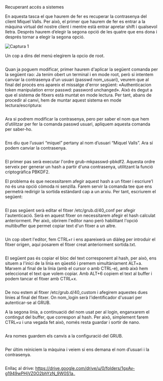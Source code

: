 Recuperant accés a sistemes
 

En aquesta tasca el que haurem de fer es recuperar la contrasenya del client Miquel Valls.
Per això, el primer que haurem de fer es entrar a la màquina virtual del nostre client i mentre està entrar apretar shift i qualsevol lletra. Després haurem d’elegir la segona opció de les  quatre que ens dona i després tornar a elegir la segona opció.

![Captura 1](Captura1.png)

Un cop a dins del menú elegirem la opcio de root.

![]()

Quan ja poguem modificar, primer haurem d'aplicar la següent comanda per la següent rao:
Ja tenim obert un terminal i en mode root, però si intentem canviar la contrasenya d'un usuari (passwd nom_usuari), veurem que al final del procés ens apareix el missatge d'error següent: «Authenticacion token manipulation error passwd: password unchanged». Això és degut a que el sistema de fitxers està muntat en mode lectura. Per tant, abans de procedir al canvi, hem de muntar aquest sistema en mode lectura/escriptura:

![]()

Ara si podrem modificar la contrasenya, pero per saber el nom que hem d’utilitzar per fer la comanda passwd usuari, apliquem aquesta comanda per saber-ho.

![]()

Ens diu que l’usuari “miquel” pertany al nom d’usuari “Miquel Valls”.
Ara sí podem canviar la contrasenya.

![]()

El primer pas serà executar l'ordre grub-mkpasswd-pbkdf2. Aquesta ordre serveix per generar un hash a partir d'una contrasenya, utilitzant la funció criptogràfica PBKDF2.

El problema és que necessitarem afegir aquest hash a un fitxer i escriure'l no és una opció còmoda ni senzilla. Farem servir la comanda tee que ens permetrà redirigir la sortida estàndard cap a un arxiu. Per tant, escriurem el següent:

![]()

El pas següent serà editar el fitxer /etc/grub.d/40_conf per afegir l'autenticació. Serà en aquest fitxer on necessitarem afegir el hash calculat anteriorment. Per això, obrirem l'editor nano però habilitant l'opció multibuffer que permet copiar text d'un fitxer a un altre.

![]()

Un cop obert l'editor, fem CTRL+r i ens apareixerà un diàleg per introduir el fitxer origen, aquí posarem el fitxer creat anteriorment sortida.txt.

![]()

El següent pas és copiar el bloc del text corresponent al hash, per això, ens situem a l'inici de la línia en qüestió i premem simultàniament ALT+a. Marxem al final de la línia (amb el cursor o amb CTRL-e), amb això hem seleccionat el text que volem copiar. Amb ALT+6 copiem el text al buffer i podem tancar el fitxer amb CTRL+x.

![]()

De nou estem al fitxer /etc/grub.d/40_custom i afegirem aquestes dues línies al final del fitxer. On nom_login serà l'identificador d'usuari per autenticar-se al GRUB.

A la segona línia, a continuació del nom usat per al login, enganxarem el contingut del buffer, que correspon al hash. Per això, simplement farem CTRL+u i una vegada fet això, només resta guardar i sortir de nano.

![]()

Ara nomes guardem els canvis a la configuració del GRUB.

![]()

Per últim reiniciem la màquina i veiem si ens demana el nom d’usuari i la contrasenya.

![]()


Enllaç al drive: https://drive.google.com/drive/u/0/folders/1gxAv-g1949wPHjVZ0O2bhYzN_9W0S1a_

